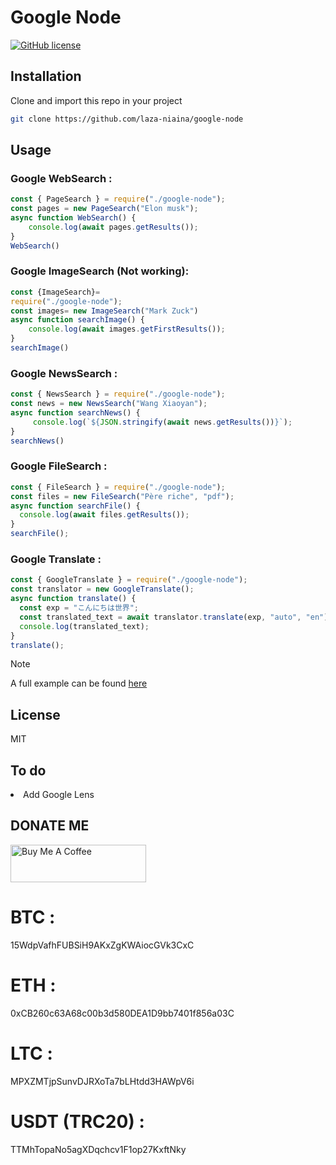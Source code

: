# Google Node

[![GitHub license](https://img.shields.io/github/license/laza-niaina/google-node)](https://github.com/laza-niaina/google-node/blob/main/LICENSE)

## Installation

Clone and import this repo in your project

```bash
git clone https://github.com/laza-niaina/google-node
```

## Usage

<h3>Google WebSearch :</h3>
	
````javascript
const { PageSearch } = require("./google-node");
const pages = new PageSearch("Elon musk");
async function WebSearch() {
	console.log(await pages.getResults());
}
WebSearch()
````

<h3>Google ImageSearch (Not working):</h3>
	
````javascript
const {ImageSearch}=
require("./google-node");
const images= new ImageSearch("Mark Zuck")
async function searchImage() {
	console.log(await images.getFirstResults());
}
searchImage()
````

<h3>Google NewsSearch :</h3>
	
````javascript
const { NewsSearch } = require("./google-node");
const news = new NewsSearch("Wang Xiaoyan");
async function searchNews() {
	 console.log(`${JSON.stringify(await news.getResults())}`);
}
searchNews()
````

<h3>Google FileSearch :</h3>

```javascript
const { FileSearch } = require("./google-node");
const files = new FileSearch("Père riche", "pdf");
async function searchFile() {
  console.log(await files.getResults());
}
searchFile();
```

<h3>Google Translate :</h3>

```javascript
const { GoogleTranslate } = require("./google-node");
const translator = new GoogleTranslate();
async function translate() {
  const exp = "こんにちは世界";
  const translated_text = await translator.translate(exp, "auto", "en");
  console.log(translated_text);
}
translate();
```

> [!NOTE]
> A full example can be found [here](https://github.com/laza-niaina/google-node/lib/example/test.js)

## License

MIT

## To do

<li>Add Google Lens</li>

## DONATE ME

<a href="https://www.buymeacoffee.com/lazaniaina.r" target="_blank"><img src="https://cdn.buymeacoffee.com/buttons/v2/default-yellow.png" alt="Buy Me A Coffee" style="height: 60px !important;width: 217px !important;" ></a>

# BTC : 
15WdpVafhFUBSiH9AKxZgKWAiocGVk3CxC

# ETH : 
0xCB260c63A68c00b3d580DEA1D9bb7401f856a03C

# LTC : 
MPXZMTjpSunvDJRXoTa7bLHtdd3HAWpV6i

# USDT (TRC20) : 
TTMhTopaNo5agXDqchcv1F1op27KxftNky
